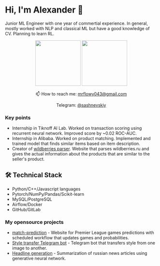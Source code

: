 # Hi, I'm Alexander 👋
Junior ML Engineer with one year of commertial experience. In general, mostly worked with NLP and classical ML but have a good knowledge of CV. Planning to learn RL.

<p align='center'>
   <a href="https://github-readme-stats.vercel.app/api?username=alexvishnevskiy&count_private=true"><img
           height=150
           src="https://github-readme-stats.vercel.app/api?username=alexvishnevskiy&count_private=true"/></a>
   <a href="https://github.com/sashnevskiy/github-readme-stats"><img height=150
                                                                  src="https://github-readme-stats.vercel.app/api/top-langs/?username=alexvishnevskiy&layout=compact"/></a>
</p>

<p align='center'>
   📫 How to reach me: <a href='mailto:mrflowy043@gmail.com'>mrflowy043@gmail.com</a>
</p>
<p align='center'>
    Telegram: <a href="https://telegram.im/@sashnevskiy" target="_blank">@sashnevskiy</a>
</p>


### Key points
*   Internship in Tiknoff AI Lab. Worked on transaction scoring using recurrent neural network. Improved score by ~0.02 ROC-AUC.
*   Internship in Alibaba. Worked on product matching. Implemented and trained model that finds similar items based on item description.
*   Creator of [wildberries parser](https://magnetxx.herokuapp.com/). Website that parses wildberries.ru and gives the actual information about the products that are similar to the seller's product.

## 🛠 Technical Stack
*   Python/C++/Javascript languages
*   Pytorch/NumPy/Pandas/Scikit-learn
*   MySQL/PostgreSQL
*   Airflow/Docker
*   GitHub/GitLab

### My opensource projects

*   [match-prediction](https://github.com/alexvishnevskiy/match_prediction) - Website for Premier League games predictions with scheduled workflow that updates games and probabilities.
*   [Style transfer Telegram bot](https://github.com/alexvishnevskiy/StyleTransfer) - Telegram bot that transfers style from one image to another.
*   [Headline generation](https://github.com/alexvishnevskiy/Huawei-project) - Summarization of russian news articles using generative neural network.
